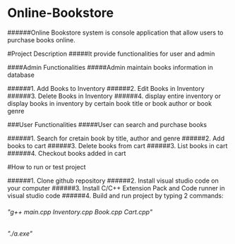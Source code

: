 # Online-Bookstore
######Online Bookstore system is console application that allow users to purchase books online.

#Project Description
#####It provide functionalities for user and admin

####Admin Functionalities
#####Admin maintain books information in database

######1. Add Books to Inventory
######2. Edit Books in Inventory
######3. Delete Books in Inventory
######4. display entire inventory or display books in inventory by certain book title or book author or book genre

###User Functionalities
#####User can search and purchase books

######1. Search for cretain book by title, author and genre
######2. Add books to cart
######3. Delete books from cart
######3. List books in cart
######4. Checkout books added in cart

#How to run or test project

######1. Clone github repository
######2. Install visual studio code on your computer
######3. Install C/C++ Extension Pack and Code runner in visual studio code
######4. Build and run project by typing 2 commands:
######   "g++ main.cpp Inventory.cpp Book.cpp Cart.cpp"
######    "./a.exe"



